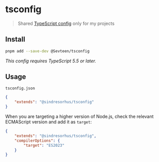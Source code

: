 # tsconfig

> Shared [TypeScript config](https://www.typescriptlang.org/docs/handbook/tsconfig-json.html) only for my projects

## Install

```sh
pnpm add --save-dev @Sevteen/tsconfig
```

*This config requires TypeScript 5.5 or later.*

## Usage

`tsconfig.json`

```json
{
	"extends": "@sindresorhus/tsconfig"
}
```

When you are targeting a higher version of Node.js, check the relevant ECMAScript version and add it as `target`:

```json
{
	"extends": "@sindresorhus/tsconfig",
	"compilerOptions": {
		"target": "ES2023"
	}
}
```
